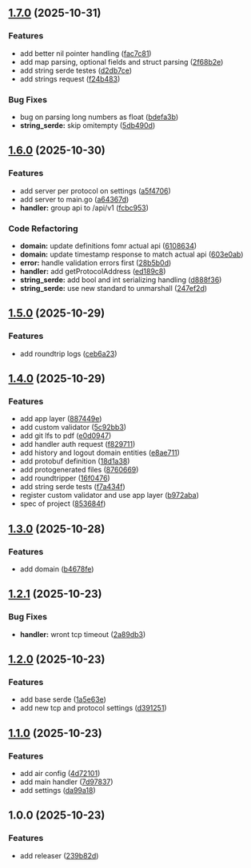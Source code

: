 ## [1.7.0](https://github.com/talDoFlemis/triprotocol-benchmark/compare/v1.6.0...v1.7.0) (2025-10-31)

### Features

* add better nil pointer handling ([fac7c81](https://github.com/talDoFlemis/triprotocol-benchmark/commit/fac7c81c8d7979e2ea0fa53f9c3f099373631f7d))
* add map parsing, optional fields and struct parsing ([2f68b2e](https://github.com/talDoFlemis/triprotocol-benchmark/commit/2f68b2eb326bc6cb539d1e55bbaebdd7d446bebf))
* add string serde testes ([d2db7ce](https://github.com/talDoFlemis/triprotocol-benchmark/commit/d2db7ce8dab5e68eb90ed844ae79dd1591d9faa0))
* add strings request ([f24b483](https://github.com/talDoFlemis/triprotocol-benchmark/commit/f24b483bb4611c1e9ba3ff65a20bf83d87825d6b))

### Bug Fixes

* bug on parsing long numbers as float ([bdefa3b](https://github.com/talDoFlemis/triprotocol-benchmark/commit/bdefa3ba6f905998dbed1819703af5bc2dffb15b))
* **string_serde:** skip omitempty ([5db490d](https://github.com/talDoFlemis/triprotocol-benchmark/commit/5db490d25367da21d464594f962f5980bd7ef395))

## [1.6.0](https://github.com/talDoFlemis/triprotocol-benchmark/compare/v1.5.0...v1.6.0) (2025-10-30)

### Features

* add server per protocol on settings ([a5f4706](https://github.com/talDoFlemis/triprotocol-benchmark/commit/a5f47062045ad97590ed1612e006685d81b7a051))
* add server to main.go ([a64367d](https://github.com/talDoFlemis/triprotocol-benchmark/commit/a64367d9eeb9e2d0b786cfd24307ba61cb1ef233))
* **handler:** group api to /api/v1 ([fcbc953](https://github.com/talDoFlemis/triprotocol-benchmark/commit/fcbc9533999fb5a4e04a2caa1c58541b0df6d0e4))

### Code Refactoring

* **domain:** update definitions fomr actual api ([6108634](https://github.com/talDoFlemis/triprotocol-benchmark/commit/6108634f255dc2439be8e8e70ae58fab461b4d7b))
* **domain:** update timestamp response to match actual api ([603e0ab](https://github.com/talDoFlemis/triprotocol-benchmark/commit/603e0abb5d76af88e44efcac09336e82453cac4a))
* **error:** handle validation errors first ([28b5b0d](https://github.com/talDoFlemis/triprotocol-benchmark/commit/28b5b0daa09ff48038336c5c22c2f18720fb4125))
* **handler:** add getProtocolAddress ([ed189c8](https://github.com/talDoFlemis/triprotocol-benchmark/commit/ed189c8e76f0cfe69f3f2c7f1faf81d8c6894a3d))
* **string_serde:** add bool and int serializing handling ([d888f36](https://github.com/talDoFlemis/triprotocol-benchmark/commit/d888f3626ef02a0dec7e59aca5e0726922bb8597))
* **string_serde:** use new standard to unmarshall ([247ef2d](https://github.com/talDoFlemis/triprotocol-benchmark/commit/247ef2d8ce6e5af1c150beae71dcee251cd85c49))

## [1.5.0](https://github.com/talDoFlemis/triprotocol-benchmark/compare/v1.4.0...v1.5.0) (2025-10-29)

### Features

* add roundtrip logs ([ceb6a23](https://github.com/talDoFlemis/triprotocol-benchmark/commit/ceb6a23c8c3616428bb0600e4af29048791e66d6))

## [1.4.0](https://github.com/talDoFlemis/triprotocol-benchmark/compare/v1.3.0...v1.4.0) (2025-10-29)

### Features

* add app layer ([887449e](https://github.com/talDoFlemis/triprotocol-benchmark/commit/887449ee538a124469e79982a0313b75510a00ba))
* add custom validator ([5c92bb3](https://github.com/talDoFlemis/triprotocol-benchmark/commit/5c92bb3a7c08bd308ae4bb316662fb2c00f8dc59))
* add git lfs to pdf ([e0d0947](https://github.com/talDoFlemis/triprotocol-benchmark/commit/e0d0947108fbdd64afe22a0aca39db76ef0c40e1))
* add handler auth request ([f829711](https://github.com/talDoFlemis/triprotocol-benchmark/commit/f8297110b2c61e5bc087fc0fb842cb2546a54f0a))
* add history and logout domain entities ([e8ae711](https://github.com/talDoFlemis/triprotocol-benchmark/commit/e8ae711fc5e82d6601c7eb0ae2c22280de6c7f19))
* add protobuf definition ([18d1a38](https://github.com/talDoFlemis/triprotocol-benchmark/commit/18d1a38125baf112360324e518fadb71d1787989))
* add protogenerated files ([8760669](https://github.com/talDoFlemis/triprotocol-benchmark/commit/8760669d5dff5723a64805b45a9e0268b7631cc7))
* add roundtripper ([16f0476](https://github.com/talDoFlemis/triprotocol-benchmark/commit/16f047652fcd7494eeb99872d1dd7cbfd9acba4e))
* add string serde tests ([f7a434f](https://github.com/talDoFlemis/triprotocol-benchmark/commit/f7a434fb04ba74cbad062f86fa67471fc5ad5797))
* register custom validator and use app layer ([b972aba](https://github.com/talDoFlemis/triprotocol-benchmark/commit/b972aba80a1f2508c23ed2b7380017324b0a767e))
* spec of project ([853684f](https://github.com/talDoFlemis/triprotocol-benchmark/commit/853684fcca7a99d951d8e812a960a2be6cab5666))

## [1.3.0](https://github.com/talDoFlemis/triprotocol-benchmark/compare/v1.2.1...v1.3.0) (2025-10-28)

### Features

* add domain ([b4678fe](https://github.com/talDoFlemis/triprotocol-benchmark/commit/b4678fecf4f72282326cd8c0ac7d6a93947e2390))

## [1.2.1](https://github.com/talDoFlemis/triprotocol-benchmark/compare/v1.2.0...v1.2.1) (2025-10-23)

### Bug Fixes

* **handler:** wront tcp timeout ([2a89db3](https://github.com/talDoFlemis/triprotocol-benchmark/commit/2a89db397f091d5a9a45232dec3b353522e5adfc))

## [1.2.0](https://github.com/talDoFlemis/triprotocol-benchmark/compare/v1.1.0...v1.2.0) (2025-10-23)

### Features

* add base serde ([1a5e63e](https://github.com/talDoFlemis/triprotocol-benchmark/commit/1a5e63eba41e1005bfe04dd9b3d34c86e8ee0df2))
* add new tcp and protocol settings ([d391251](https://github.com/talDoFlemis/triprotocol-benchmark/commit/d3912518fc1c4d47820011ff1cfae04f73d89c51))

## [1.1.0](https://github.com/talDoFlemis/triprotocol-benchmark/compare/v1.0.0...v1.1.0) (2025-10-23)

### Features

* add air config ([4d72101](https://github.com/talDoFlemis/triprotocol-benchmark/commit/4d72101ecb0a8501ac23e04b20dba89ec3ce8f60))
* add main handler ([7d97837](https://github.com/talDoFlemis/triprotocol-benchmark/commit/7d97837061e13a0d930439822a749509fc0bfac5))
* add settings ([da99a18](https://github.com/talDoFlemis/triprotocol-benchmark/commit/da99a18be181f5e2e746f6e44d9d8d037460973f))

## 1.0.0 (2025-10-23)

### Features

* add releaser ([239b82d](https://github.com/talDoFlemis/triprotocol-benchmark/commit/239b82d47c9d2cee847e3b087d60fa0e87e01ceb))
